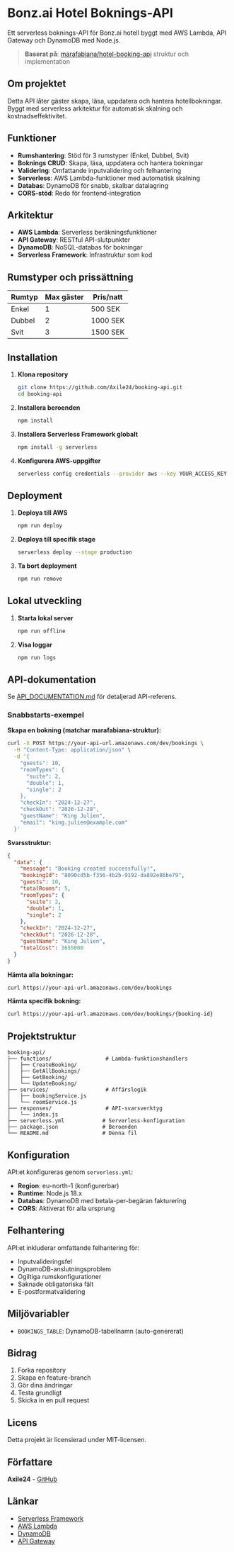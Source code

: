 # Bonz.ai Hotel Boknings-API

Ett serverless boknings-API för Bonz.ai hotell byggt med AWS Lambda, API Gateway och DynamoDB med Node.js.

> **Baserat på**: [marafabiana/hotel-booking-api](https://github.com/marafabiana/hotel-booking-api.git) struktur och implementation

## Om projektet

Detta API låter gäster skapa, läsa, uppdatera och hantera hotellbokningar. Byggt med serverless arkitektur för automatisk skalning och kostnadseffektivitet.

## Funktioner

- **Rumshantering**: Stöd för 3 rumstyper (Enkel, Dubbel, Svit)
- **Boknings CRUD**: Skapa, läsa, uppdatera och hantera bokningar
- **Validering**: Omfattande inputvalidering och felhantering
- **Serverless**: AWS Lambda-funktioner med automatisk skalning
- **Databas**: DynamoDB för snabb, skalbar datalagring
- **CORS-stöd**: Redo för frontend-integration

## Arkitektur

- **AWS Lambda**: Serverless beräkningsfunktioner
- **API Gateway**: RESTful API-slutpunkter
- **DynamoDB**: NoSQL-databas för bokningar
- **Serverless Framework**: Infrastruktur som kod

## Rumstyper och prissättning

| Rumtyp | Max gäster | Pris/natt |
|--------|------------|-----------|
| Enkel  | 1          | 500 SEK   |
| Dubbel | 2          | 1000 SEK  |
| Svit   | 3          | 1500 SEK  |

## Installation

1. **Klona repository**
   ```bash
   git clone https://github.com/Axile24/booking-api.git
   cd booking-api
   ```

2. **Installera beroenden**
   ```bash
   npm install
   ```

3. **Installera Serverless Framework globalt**
   ```bash
   npm install -g serverless
   ```

4. **Konfigurera AWS-uppgifter**
   ```bash
   serverless config credentials --provider aws --key YOUR_ACCESS_KEY --secret YOUR_SECRET_KEY
   ```

## Deployment

1. **Deploya till AWS**
   ```bash
   npm run deploy
   ```

2. **Deploya till specifik stage**
   ```bash
   serverless deploy --stage production
   ```

3. **Ta bort deployment**
   ```bash
   npm run remove
   ```

## Lokal utveckling

1. **Starta lokal server**
   ```bash
   npm run offline
   ```

2. **Visa loggar**
   ```bash
   npm run logs
   ```

## API-dokumentation

Se [API_DOCUMENTATION.md](./API_DOCUMENTATION.md) för detaljerad API-referens.

### Snabbstarts-exempel

**Skapa en bokning (matchar marafabiana-struktur):**
```bash
curl -X POST https://your-api-url.amazonaws.com/dev/bookings \
  -H "Content-Type: application/json" \
  -d '{
    "guests": 10,
    "roomTypes": {
      "suite": 2,
      "double": 1,
      "single": 2
    },
    "checkIn": "2024-12-27",
    "checkOut": "2026-12-28",
    "guestName": "King Julien",
    "email": "king.julien@example.com"
  }'
```

**Svarsstruktur:**
```json
{
  "data": {
    "message": "Booking created successfully!",
    "bookingId": "8090cd5b-f356-4b2b-9192-da892e86be79",
    "guests": 10,
    "totalRooms": 5,
    "roomTypes": {
      "suite": 2,
      "double": 1,
      "single": 2
    },
    "checkIn": "2024-12-27",
    "checkOut": "2026-12-28",
    "guestName": "King Julien",
    "totalCost": 3655000
  }
}
```

**Hämta alla bokningar:**
```bash
curl https://your-api-url.amazonaws.com/dev/bookings
```

**Hämta specifik bokning:**
```bash
curl https://your-api-url.amazonaws.com/dev/bookings/{booking-id}
```

## Projektstruktur

```
booking-api/
├── functions/                 # Lambda-funktionshandlers
│   ├── CreateBooking/
│   ├── GetAllBookings/
│   ├── GetBooking/
│   └── UpdateBooking/
├── services/                  # Affärslogik
│   ├── bookingService.js
│   └── roomService.js
├── responses/                 # API-svarsverktyg
│   └── index.js
├── serverless.yml            # Serverless-konfiguration
├── package.json              # Beroenden
└── README.md                 # Denna fil
```

## Konfiguration

API:et konfigureras genom `serverless.yml`:

- **Region**: eu-north-1 (konfigurerbar)
- **Runtime**: Node.js 18.x
- **Databas**: DynamoDB med betala-per-begäran fakturering
- **CORS**: Aktiverat för alla ursprung

## Felhantering

API:et inkluderar omfattande felhantering för:
- Inputvalideringsfel
- DynamoDB-anslutningsproblem
- Ogiltiga rumskonfigurationer
- Saknade obligatoriska fält
- E-postformatvalidering

## Miljövariabler

- `BOOKINGS_TABLE`: DynamoDB-tabellnamn (auto-genererat)

## Bidrag

1. Forka repository
2. Skapa en feature-branch
3. Gör dina ändringar
4. Testa grundligt
5. Skicka in en pull request

## Licens

Detta projekt är licensierad under MIT-licensen.

## Författare

**Axile24** - [GitHub](https://github.com/Axile24)

## Länkar

- [Serverless Framework](https://www.serverless.com/)
- [AWS Lambda](https://aws.amazon.com/lambda/)
- [DynamoDB](https://aws.amazon.com/dynamodb/)
- [API Gateway](https://aws.amazon.com/api-gateway/)
